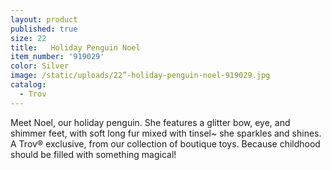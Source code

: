 ```yaml
---
layout: product
published: true
size: 22
title:   Holiday Penguin Noel
item_number: '919029'
color: Silver
image: /static/uploads/22”-holiday-penguin-noel-919029.jpg
catalog:
  - Trov
---
```

Meet Noel, our holiday penguin. She features  a glitter bow, eye, and shimmer feet, with soft long fur mixed with tinsel~ she sparkles and shines.  A Trov® exclusive, from our collection of boutique toys. Because childhood should be filled with something magical!
